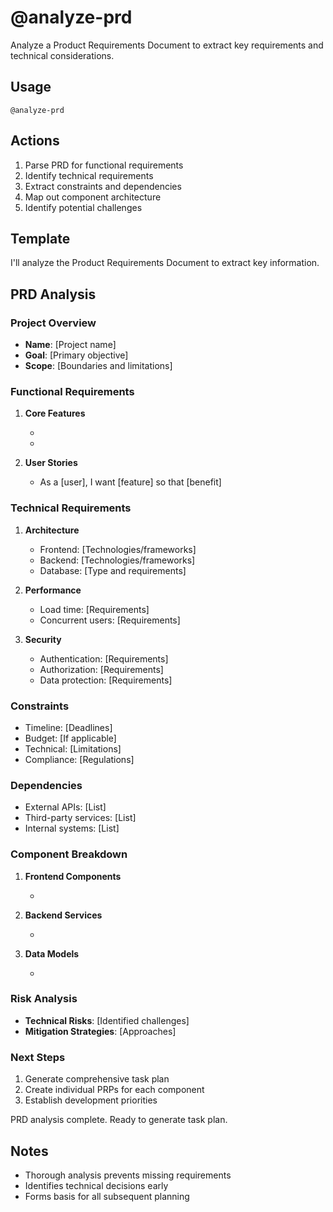 # @analyze-prd

Analyze a Product Requirements Document to extract key requirements and technical considerations.

## Usage
```
@analyze-prd
```

## Actions
1. Parse PRD for functional requirements
2. Identify technical requirements
3. Extract constraints and dependencies
4. Map out component architecture
5. Identify potential challenges

## Template

I'll analyze the Product Requirements Document to extract key information.

## PRD Analysis

### Project Overview
- **Name**: [Project name]
- **Goal**: [Primary objective]
- **Scope**: [Boundaries and limitations]

### Functional Requirements
1. **Core Features**
   - [Feature 1]: [Description]
   - [Feature 2]: [Description]
   
2. **User Stories**
   - As a [user], I want [feature] so that [benefit]

### Technical Requirements
1. **Architecture**
   - Frontend: [Technologies/frameworks]
   - Backend: [Technologies/frameworks]
   - Database: [Type and requirements]
   
2. **Performance**
   - Load time: [Requirements]
   - Concurrent users: [Requirements]
   
3. **Security**
   - Authentication: [Requirements]
   - Authorization: [Requirements]
   - Data protection: [Requirements]

### Constraints
- Timeline: [Deadlines]
- Budget: [If applicable]
- Technical: [Limitations]
- Compliance: [Regulations]

### Dependencies
- External APIs: [List]
- Third-party services: [List]
- Internal systems: [List]

### Component Breakdown
1. **Frontend Components**
   - [Component]: [Responsibility]
   
2. **Backend Services**
   - [Service]: [Responsibility]
   
3. **Data Models**
   - [Model]: [Purpose]

### Risk Analysis
- **Technical Risks**: [Identified challenges]
- **Mitigation Strategies**: [Approaches]

### Next Steps
1. Generate comprehensive task plan
2. Create individual PRPs for each component
3. Establish development priorities

PRD analysis complete. Ready to generate task plan.

## Notes
- Thorough analysis prevents missing requirements
- Identifies technical decisions early
- Forms basis for all subsequent planning